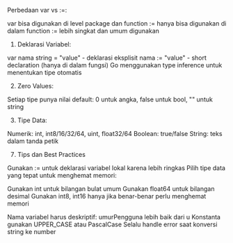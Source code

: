 Perbedaan var vs :=:

var bisa digunakan di level package dan function
:= hanya bisa digunakan di dalam function
:= lebih singkat dan umum digunakan

1. Deklarasi Variabel:

var nama string = "value" - deklarasi eksplisit
nama := "value" - short declaration (hanya di dalam fungsi)
Go menggunakan type inference untuk menentukan tipe otomatis


2. Zero Values:

Setiap tipe punya nilai default: 0 untuk angka, false untuk bool, "" untuk string


3. Tipe Data:

Numerik: int, int8/16/32/64, uint, float32/64
Boolean: true/false
String: teks dalam tanda petik




7. Tips dan Best Practices

Gunakan := untuk deklarasi variabel lokal karena lebih ringkas
Pilih tipe data yang tepat untuk menghemat memori:

Gunakan int untuk bilangan bulat umum
Gunakan float64 untuk bilangan desimal
Gunakan int8, int16 hanya jika benar-benar perlu menghemat memori


Nama variabel harus deskriptif: umurPengguna lebih baik dari u
Konstanta gunakan UPPER_CASE atau PascalCase
Selalu handle error saat konversi string ke number